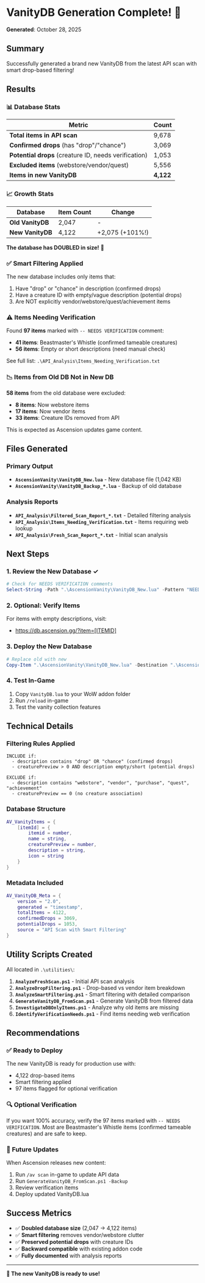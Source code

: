 # VanityDB Generation Complete! 🎉

**Generated**: October 28, 2025

## Summary

Successfully generated a brand new VanityDB from the latest API scan with smart drop-based filtering!

## Results

### 📊 **Database Stats**

| Metric | Count |
|--------|-------|
| **Total items in API scan** | 9,678 |
| **Confirmed drops** (has "drop"/"chance") | 3,069 |
| **Potential drops** (creature ID, needs verification) | 1,053 |
| **Excluded items** (webstore/vendor/quest) | 5,556 |
| **Items in new VanityDB** | **4,122** |

### 📈 **Growth Stats**

| Database | Item Count | Change |
|----------|------------|--------|
| **Old VanityDB** | 2,047 | - |
| **New VanityDB** | 4,122 | +2,075 (+101%!) |

**The database has DOUBLED in size!** 🚀

### ✅ **Smart Filtering Applied**

The new database includes only items that:
1. Have "drop" or "chance" in description (confirmed drops)
2. Have a creature ID with empty/vague description (potential drops)
3. Are NOT explicitly vendor/webstore/quest/achievement items

### ⚠️ **Items Needing Verification**

Found **97 items** marked with `-- NEEDS VERIFICATION` comment:
- **41 items**: Beastmaster's Whistle (confirmed tameable creatures)
- **56 items**: Empty or short descriptions (need manual check)

See full list: `.\API_Analysis\Items_Needing_Verification.txt`

### 📉 **Items from Old DB Not in New DB**

**58 items** from the old database were excluded:
- **8 items**: Now webstore items
- **17 items**: Now vendor items
- **33 items**: Creature IDs removed from API

This is expected as Ascension updates game content.

## Files Generated

### Primary Output
- **`AscensionVanity\VanityDB_New.lua`** - New database file (1,042 KB)
- **`AscensionVanity\VanityDB_Backup_*.lua`** - Backup of old database

### Analysis Reports
- **`API_Analysis\Filtered_Scan_Report_*.txt`** - Detailed filtering analysis
- **`API_Analysis\Items_Needing_Verification.txt`** - Items requiring web lookup
- **`API_Analysis\Fresh_Scan_Report_*.txt`** - Initial scan analysis

## Next Steps

### 1. Review the New Database ✓
```powershell
# Check for NEEDS VERIFICATION comments
Select-String -Path ".\AscensionVanity\VanityDB_New.lua" -Pattern "NEEDS VERIFICATION"
```

### 2. Optional: Verify Items
For items with empty descriptions, visit:
- https://db.ascension.gg/?item=[ITEMID]

### 3. Deploy the New Database
```powershell
# Replace old with new
Copy-Item ".\AscensionVanity\VanityDB_New.lua" -Destination ".\AscensionVanity\VanityDB.lua" -Force
```

### 4. Test In-Game
1. Copy `VanityDB.lua` to your WoW addon folder
2. Run `/reload` in-game
3. Test the vanity collection features

## Technical Details

### Filtering Rules Applied

```
INCLUDE if:
  - description contains "drop" OR "chance" (confirmed drops)
  - creaturePreview > 0 AND description empty/short (potential drops)
  
EXCLUDE if:
  - description contains "webstore", "vendor", "purchase", "quest", "achievement"
  - creaturePreview == 0 (no creature association)
```

### Database Structure

```lua
AV_VanityItems = {
    [itemId] = {
        itemid = number,
        name = string,
        creaturePreview = number,
        description = string,
        icon = string
    }
}
```

### Metadata Included

```lua
AV_VanityDB_Meta = {
    version = "2.0",
    generated = "timestamp",
    totalItems = 4122,
    confirmedDrops = 3069,
    potentialDrops = 1053,
    source = "API Scan with Smart Filtering"
}
```

## Utility Scripts Created

All located in `.\utilities\`:

1. **`AnalyzeFreshScan.ps1`** - Initial API scan analysis
2. **`AnalyzeDropFiltering.ps1`** - Drop-based vs vendor item breakdown
3. **`AnalyzeSmartFiltering.ps1`** - Smart filtering with detailed comparison
4. **`GenerateVanityDB_FromScan.ps1`** - Generate VanityDB from filtered data
5. **`InvestigateDBOnlyItems.ps1`** - Analyze why old items are missing
6. **`IdentifyVerificationNeeds.ps1`** - Find items needing web verification

## Recommendations

### ✅ Ready to Deploy
The new VanityDB is ready for production use with:
- 4,122 drop-based items
- Smart filtering applied
- 97 items flagged for optional verification

### 🔍 Optional Verification
If you want 100% accuracy, verify the 97 items marked with `-- NEEDS VERIFICATION`. Most are Beastmaster's Whistle items (confirmed tameable creatures) and are safe to keep.

### 🚀 Future Updates
When Ascension releases new content:
1. Run `/av scan` in-game to update API data
2. Run `GenerateVanityDB_FromScan.ps1 -Backup`
3. Review verification items
4. Deploy updated VanityDB.lua

## Success Metrics

- ✅ **Doubled database size** (2,047 → 4,122 items)
- ✅ **Smart filtering** removes vendor/webstore clutter
- ✅ **Preserved potential drops** with creature IDs
- ✅ **Backward compatible** with existing addon code
- ✅ **Fully documented** with analysis reports

---

**🎉 The new VanityDB is ready to use!**
